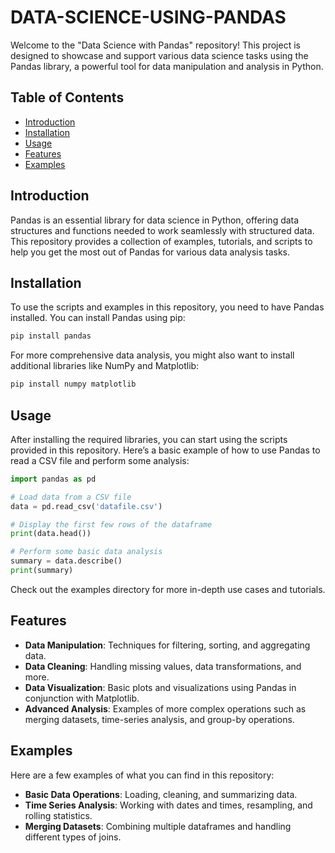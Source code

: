 # DATA-SCIENCE-USING-PANDAS
Welcome to the "Data Science with Pandas" repository! This project is designed to showcase and support various data science tasks using the Pandas library, a powerful tool for data manipulation and analysis in Python.

## Table of Contents

- [Introduction](#introduction)
- [Installation](#installation)
- [Usage](#usage)
- [Features](#features)
- [Examples](#examples)

## Introduction

Pandas is an essential library for data science in Python, offering data structures and functions needed to work seamlessly with structured data. This repository provides a collection of examples, tutorials, and scripts to help you get the most out of Pandas for various data analysis tasks.

## Installation

To use the scripts and examples in this repository, you need to have Pandas installed. You can install Pandas using pip:

```bash
pip install pandas
```

For more comprehensive data analysis, you might also want to install additional libraries like NumPy and Matplotlib:

```bash
pip install numpy matplotlib
```

## Usage

After installing the required libraries, you can start using the scripts provided in this repository. Here’s a basic example of how to use Pandas to read a CSV file and perform some analysis:

```python
import pandas as pd

# Load data from a CSV file
data = pd.read_csv('datafile.csv')

# Display the first few rows of the dataframe
print(data.head())

# Perform some basic data analysis
summary = data.describe()
print(summary)
```

Check out the examples directory for more in-depth use cases and tutorials.

## Features

- **Data Manipulation**: Techniques for filtering, sorting, and aggregating data.
- **Data Cleaning**: Handling missing values, data transformations, and more.
- **Data Visualization**: Basic plots and visualizations using Pandas in conjunction with Matplotlib.
- **Advanced Analysis**: Examples of more complex operations such as merging datasets, time-series analysis, and group-by operations.

## Examples

Here are a few examples of what you can find in this repository:

- **Basic Data Operations**: Loading, cleaning, and summarizing data.
- **Time Series Analysis**: Working with dates and times, resampling, and rolling statistics.
- **Merging Datasets**: Combining multiple dataframes and handling different types of joins.



